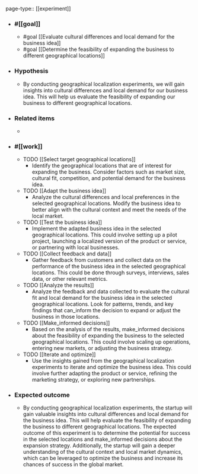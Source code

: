 page-type:: [[experiment]]



  - ### #[[goal]]
    - #goal [[Evaluate cultural differences and local demand for the business idea]]
    - #goal [[Determine the feasibility of expanding the business to different geographical locations]]
  - ### Hypothesis
    - By conducting geographical localization experiments, we will gain insights into cultural differences and local demand for our business idea. This will help us evaluate the feasibility of expanding our business to different geographical locations.
  - ### Related items
    - 
  - ### #[[work]]
    - TODO [[Select target geographical locations]]
      - Identify the geographical locations that are of interest for expanding the business. Consider factors such as market size, cultural fit, competition, and potential demand for the business idea.
    - TODO [[Adapt the business idea]]
      - Analyze the cultural differences and local preferences in the selected geographical locations. Modify the business idea to better align with the cultural context and meet the needs of the local market.
    - TODO [[Test the business idea]]
      - Implement the adapted business idea in the selected geographical locations. This could involve setting up a pilot project, launching a localized version of the product or service, or partnering with local businesses.
    - TODO [[Collect feedback and data]]
      - Gather feedback from customers and collect data on the performance of the business idea in the selected geographical locations. This could be done through surveys, interviews, sales data, or other relevant metrics.
    - TODO [[Analyze the results]]
      - Analyze the feedback and data collected to evaluate the cultural fit and local demand for the business idea in the selected geographical locations. Look for patterns, trends, and key findings that can_inform the decision to expand or adjust the business in those locations.
    - TODO [[Make_informed decisions]]
      - Based on the analysis of the results, make_informed decisions about the feasibility of expanding the business to the selected geographical locations. This could involve scaling up operations, entering new markets, or adjusting the business strategy.
    - TODO [[Iterate and optimize]]
      - Use the insights gained from the geographical localization experiments to iterate and optimize the business idea. This could involve further adapting the product or service, refining the marketing strategy, or exploring new partnerships.
  - ### Expected outcome
    - By conducting geographical localization experiments, the startup will gain valuable insights into cultural differences and local demand for the business idea. This will help evaluate the feasibility of expanding the business to different geographical locations. The expected outcome of this experiment is to determine the potential for success in the selected locations and make_informed decisions about the expansion strategy. Additionally, the startup will gain a deeper understanding of the cultural context and local market dynamics, which can be leveraged to optimize the business and increase its chances of success in the global market.

